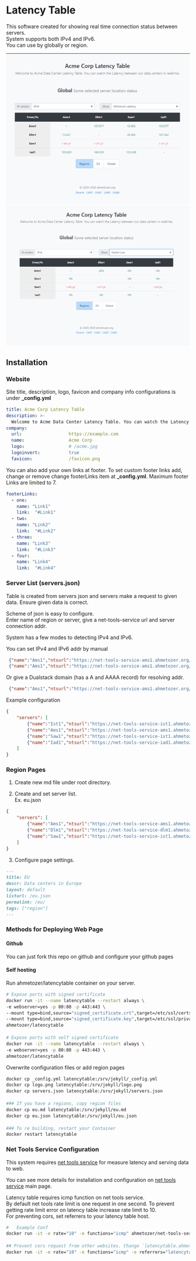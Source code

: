 # Latency Table

This software created for showing real time connection status between servers.  
System supports both IPv4 and IPv6.  
You can use by globally or region.  

![IPv4 Min Latency](https://github.com/ahmetozer/latencytable/raw/docs/img/ipv4_min_latency.png)
![IPv6 Packet Loss](https://github.com/ahmetozer/latencytable/raw/docs/img/ipv6_packet_loss.png)

## Installation

### Website

Site title, description, logo, favicon and company info configurations is under **_config.yml**

```yml
title: Acme Corp Latency Table
description: >-
  Welcome to Acme Data Center Latency Table. You can watch the Latency between our data centers in realtime.
company:
  url:                  https://example.com
  name:                 Acme Corp
  logo:                 # /acme.jpg
  logoinvert:           true
  favicon:              /favicon.png
```

You can also add your own links at footer.
To set custom footer links add, change or remove change footerLinks item at **_config.yml**. Maximum footer Links are limited to 7.

```yml
footerLinks:
  - one:
    name: "Link1"
    link:  "#Link1"
  - two:
    name: "Link2"
    link:  "#Link2"
  - three:
    name: "Link3"
    link:  "#Link3"
  - four:
    name: "Link4"
    link:  "#Link4"
```

### Server List (servers.json)

Table is created from servers json and servers make a request to given data.
Ensure given data is correct.

Scheme of json is easy to configure.  
Enter name of region or server, give a net-tools-service url and server connection addr.

System has a few modes to detecting IPv4 and IPv6.

You can set IPv4 and IPv6 addr by manual

```json
 {"name":"Ams1","ntsurl":"https://net-tools-service-ams1.ahmetozer.org/",   "ipv4":"203.0.113.2",       "ipv6":"2001:db8:900d:c0de::2"   },
 {"name":"Ams1","ntsurl":"https://net-tools-service-ams1.ahmetozer.org/",   "ipv4":"ipv4-ams1.ahmetozer.org",       "ipv6":"ipv6-ams1.ahmetozer.org"   }
```

Or give a Dualstack domain (has a A and AAAA record) for resolving addr.

```json
 {"name":"Ams1","ntsurl":"https://net-tools-service-ams1.ahmetozer.org/",   "ds": "ds-ams1.ahmetozer.org"   }
```

Example configuration

```json
{
    "servers": [
        {"name":"Ist1","ntsurl":"https://net-tools-service-ist1.ahmetozer.org/",   "ipv4":"203.0.113.2",       "ipv6":"2001:db8:900d:c0de::2"   },
        {"name":"Ams1","ntsurl":"https://net-tools-service-ams1.ahmetozer.org/",   "ds": "ds-ams1.ahmetozer.org"   }
        {"name":"Saw1","ntsurl":"https://net-tools-service-ist1.ahmetozer.org/",    "ipv4":"203.0.113.5",       "ipv6":"2001:db8:900d:c0de::5"   },
        {"name":"Iad1","ntsurl":"https://net-tools-service-iad1.ahmetozer.org/",    "ipv4":"203.0.113.10",     "ipv6":"2001:db8:900d:c0de::10"  }
    ]
}
```

### Region Pages

1. Create new md file under root directory.

2. Create and set server list.  
Ex. eu.json

```json
{
    "servers": [
        {"name":"Ams1","ntsurl":"https://net-tools-service-ams1.ahmetozer.org/",   "ipv4":"203.0.113.2",     "ipv6":"2001:db8:900d:c0de::2"     },
        {"name":"Dlm1","ntsurl":"https://net-tools-service-dlm1.ahmetozer.org/",    "ipv4":"203.0.113.4",     "ipv6":"2001:db8:900d:c0de::4"     },
        {"name":"Saw1","ntsurl":"https://net-tools-service-ist1.ahmetozer.org/",    "ipv4":"203.0.113.5",     "ipv6":"2001:db8:900d:c0de::5"     }
    ]
}
```

3.  Configure page settings.

```markdown
---
title: EU
descr: Data centers in Europe
layout: default
listurl: /eu.json
permalink: /eu/
tags: ["region"]
---
```

### Methods for Deploying Web Page

#### Github

You can just fork this repo on github and configure your github pages

#### Self hosting

Run ahmetozer/latencytable container on your server.

```bash
# Expose ports with signed certificate
docker run -it --name latencytable --restart always \
-e webserver=yes -p 80:80 -p 443:443 \
--mount type=bind,source="signed_certificate.crt",target=/etc/ssl/certs/project.crt,readonly \
--mount type=bind,source="signed_certificate.key",target=/etc/ssl/private/project.key,readonly \
ahmetozer/latencytable

# Expose ports with self signed certificate
docker run -it --name latencytable --restart always \
-e webserver=yes -p 80:80 -p 443:443 \
ahmetozer/latencytable
```

Overwrite configuration files or add region pages

```bash
docker cp _config.yml latencytable:/srv/jekyll/_config.yml
docker cp logo.png latencytable:/srv/jekyll/logo.png
docker cp servers.json latencytable:/srv/jekyll/servers.json

### If you have a regions, copy region files
docker cp eu.md latencytable:/srv/jekyll/eu.md
docker cp eu.json latencytable:/srv/jekyll/eu.json

### To re building, restart your Container
docker restart latencytable
```

### Net Tools Service Configuration

This system requires [net tools service](https://github.com/ahmetozer/net-tools-service) for measure latency and serving data to web.

You can see more details for installation and configuration on [net tools service](https://github.com/ahmetozer/net-tools-service) main page.

Latency table requires icmp function on net tools service.  
By default net tools rate limit is one request in one second. To prevent getting rate limit error on latency table increase rate limit to 10.  
For preventing cors, set referrers to your latency table host.

```bash
#   Example Conf
docker run -it -e rate="10" -e functions="icmp" ahmetozer/net-tools-service

## Prevent cors request from other websites. Change `latencytable.ahmetozer.org` to your latency table host
docker run -it -e rate="10" -e functions="icmp" -e referrers="latencytable.ahmetozer.org" -p 443:443 ahmetozer/net-tools-service
```
